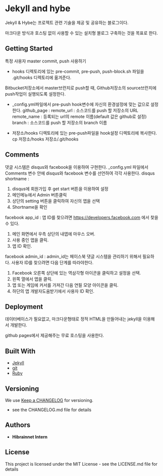 # Jekyll and hybe

Jekyll & Hybe는 프로젝트 관련 기술을 제공 및 공유하는 블로그이다. 

마크다운 방식과 호스팅 없이 사용할 수 있는 설치형 블로그 구축하는 것을 목표로 한다. 


## Getting Started

특정 사용자 master commit, push 사용하기 
- hooks 디렉토리에 있는 pre-commit, pre-push, push-block.sh 파일을 .git/hooks 디렉토리에 옮겨준다. 


Bitbucket저장소에서 master브런치로 push할 때, Github저장소의 source브런치에 push작업이 실행되도록 설정한다.
- _config.yml파일에서 pre-push hook변수에 자신의 환경설정에 맞는 값으로 설정한다.
    github_page :
        remote_url : 소스코드를 push 할 저장소의 URL
        remote_name : 등록되는 url의 remote 이름(default 값은 github로 설정)
        branch : 소스코드를 push 할 저장소의 branch 이름

- 저장소/hooks 디렉토리에 있는 pre-push파일을 hook설정 디렉토리에 복사한다.
    cp 저장소/hooks 저장소/.git/hooks

## Comments
댓글 시스템은 disqus와 facebook을 이용하여 구현한다.
_config.yml 파일에서 Comments 변수 안에 disqus와 facebook 변수를 선언하여 각각 사용한다.
disqus shortname : 
1. disqus에 회원가입 후 get start 버튼을 이용하여 설정
2. 메인메뉴에서 Admin 버튼클릭
3. 상단의 setting 버튼을 클릭하여 자신의 앱을 선택
4. Shortname을 확인

facebook app_id :  앱 ID를 찾으려면 https://developers.facebook.com 에서 찾을 수 있다.
1. 메인 화면에서 우측 상단의 내앱에 마우스 오버.
2. 사용 중인 앱을 클릭.
3. 앱 ID 확인.

facebook admin_id : admin_id는 페이스북 댓글 시스템을 관리하기 위해서 필요하다.
사용자 ID를 찾으려면 다음 단계를 따라야한다.
1. Facebook 오른쪽 상단에 있는 역삼각형 아이콘을 클릭하고 설정을 선택.
2. 왼쪽 열에서 앱을 클릭.
3. 앱 또는 게임에 커서를 가져간 다음 연필 모양 아이콘을 클릭.
4. 하단의 앱 개발자도움받기에서  사용자 ID 확인.


## Deployment

데이터베이스가 필요없고, 마크다운형태로 정적 HTML을 만들어내는 jekyll을 이용해서 개발한다. 

github pages에서 제공해주는 무료 호스팅을 사용한다.



## Built With
* [Jekyll](http://https://jekyllrb.com/) 
* [git](https://github.com/)
* [Ruby](https://www.ruby-lang.org/ko/) 



## Versioning
We use [Keep a CHANGELOG](http://keepachangelog.com/en/0.3.0/) for versioning.
- see the CHANGELOG.md file for details 




## Authors
* **Hibrainnet Intern** 




## License
This project is licensed under the MIT License - see the LICENSE.md file for details
